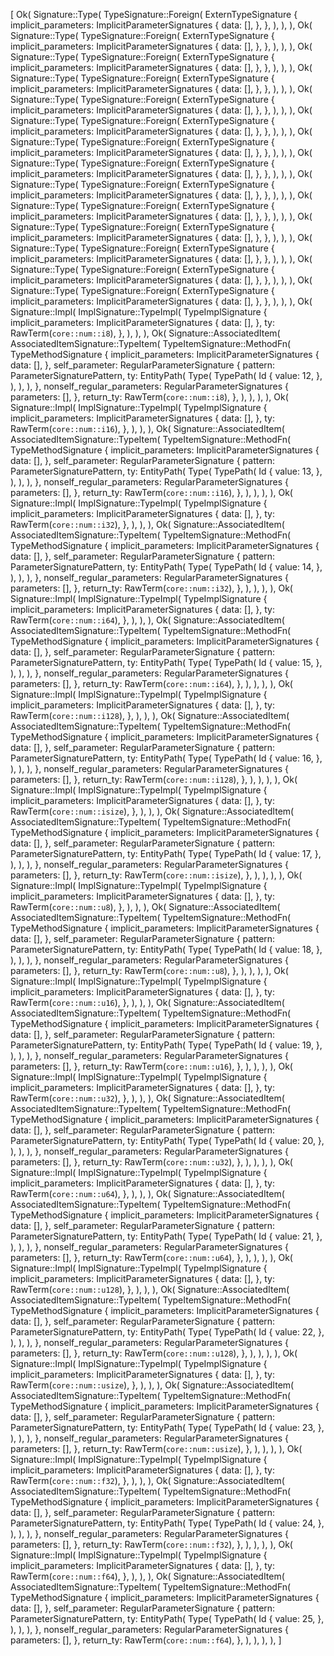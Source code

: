 [
    Ok(
        Signature::Type(
            TypeSignature::Foreign(
                ExternTypeSignature {
                    implicit_parameters: ImplicitParameterSignatures {
                        data: [],
                    },
                },
            ),
        ),
    ),
    Ok(
        Signature::Type(
            TypeSignature::Foreign(
                ExternTypeSignature {
                    implicit_parameters: ImplicitParameterSignatures {
                        data: [],
                    },
                },
            ),
        ),
    ),
    Ok(
        Signature::Type(
            TypeSignature::Foreign(
                ExternTypeSignature {
                    implicit_parameters: ImplicitParameterSignatures {
                        data: [],
                    },
                },
            ),
        ),
    ),
    Ok(
        Signature::Type(
            TypeSignature::Foreign(
                ExternTypeSignature {
                    implicit_parameters: ImplicitParameterSignatures {
                        data: [],
                    },
                },
            ),
        ),
    ),
    Ok(
        Signature::Type(
            TypeSignature::Foreign(
                ExternTypeSignature {
                    implicit_parameters: ImplicitParameterSignatures {
                        data: [],
                    },
                },
            ),
        ),
    ),
    Ok(
        Signature::Type(
            TypeSignature::Foreign(
                ExternTypeSignature {
                    implicit_parameters: ImplicitParameterSignatures {
                        data: [],
                    },
                },
            ),
        ),
    ),
    Ok(
        Signature::Type(
            TypeSignature::Foreign(
                ExternTypeSignature {
                    implicit_parameters: ImplicitParameterSignatures {
                        data: [],
                    },
                },
            ),
        ),
    ),
    Ok(
        Signature::Type(
            TypeSignature::Foreign(
                ExternTypeSignature {
                    implicit_parameters: ImplicitParameterSignatures {
                        data: [],
                    },
                },
            ),
        ),
    ),
    Ok(
        Signature::Type(
            TypeSignature::Foreign(
                ExternTypeSignature {
                    implicit_parameters: ImplicitParameterSignatures {
                        data: [],
                    },
                },
            ),
        ),
    ),
    Ok(
        Signature::Type(
            TypeSignature::Foreign(
                ExternTypeSignature {
                    implicit_parameters: ImplicitParameterSignatures {
                        data: [],
                    },
                },
            ),
        ),
    ),
    Ok(
        Signature::Type(
            TypeSignature::Foreign(
                ExternTypeSignature {
                    implicit_parameters: ImplicitParameterSignatures {
                        data: [],
                    },
                },
            ),
        ),
    ),
    Ok(
        Signature::Type(
            TypeSignature::Foreign(
                ExternTypeSignature {
                    implicit_parameters: ImplicitParameterSignatures {
                        data: [],
                    },
                },
            ),
        ),
    ),
    Ok(
        Signature::Type(
            TypeSignature::Foreign(
                ExternTypeSignature {
                    implicit_parameters: ImplicitParameterSignatures {
                        data: [],
                    },
                },
            ),
        ),
    ),
    Ok(
        Signature::Type(
            TypeSignature::Foreign(
                ExternTypeSignature {
                    implicit_parameters: ImplicitParameterSignatures {
                        data: [],
                    },
                },
            ),
        ),
    ),
    Ok(
        Signature::Impl(
            ImplSignature::TypeImpl(
                TypeImplSignature {
                    implicit_parameters: ImplicitParameterSignatures {
                        data: [],
                    },
                    ty: RawTerm(`core::num::i8`),
                },
            ),
        ),
    ),
    Ok(
        Signature::AssociatedItem(
            AssociatedItemSignature::TypeItem(
                TypeItemSignature::MethodFn(
                    TypeMethodSignature {
                        implicit_parameters: ImplicitParameterSignatures {
                            data: [],
                        },
                        self_parameter: RegularParameterSignature {
                            pattern: ParameterSignaturePattern,
                            ty: EntityPath(
                                Type(
                                    TypePath(
                                        Id {
                                            value: 12,
                                        },
                                    ),
                                ),
                            ),
                        },
                        nonself_regular_parameters: RegularParameterSignatures {
                            parameters: [],
                        },
                        return_ty: RawTerm(`core::num::i8`),
                    },
                ),
            ),
        ),
    ),
    Ok(
        Signature::Impl(
            ImplSignature::TypeImpl(
                TypeImplSignature {
                    implicit_parameters: ImplicitParameterSignatures {
                        data: [],
                    },
                    ty: RawTerm(`core::num::i16`),
                },
            ),
        ),
    ),
    Ok(
        Signature::AssociatedItem(
            AssociatedItemSignature::TypeItem(
                TypeItemSignature::MethodFn(
                    TypeMethodSignature {
                        implicit_parameters: ImplicitParameterSignatures {
                            data: [],
                        },
                        self_parameter: RegularParameterSignature {
                            pattern: ParameterSignaturePattern,
                            ty: EntityPath(
                                Type(
                                    TypePath(
                                        Id {
                                            value: 13,
                                        },
                                    ),
                                ),
                            ),
                        },
                        nonself_regular_parameters: RegularParameterSignatures {
                            parameters: [],
                        },
                        return_ty: RawTerm(`core::num::i16`),
                    },
                ),
            ),
        ),
    ),
    Ok(
        Signature::Impl(
            ImplSignature::TypeImpl(
                TypeImplSignature {
                    implicit_parameters: ImplicitParameterSignatures {
                        data: [],
                    },
                    ty: RawTerm(`core::num::i32`),
                },
            ),
        ),
    ),
    Ok(
        Signature::AssociatedItem(
            AssociatedItemSignature::TypeItem(
                TypeItemSignature::MethodFn(
                    TypeMethodSignature {
                        implicit_parameters: ImplicitParameterSignatures {
                            data: [],
                        },
                        self_parameter: RegularParameterSignature {
                            pattern: ParameterSignaturePattern,
                            ty: EntityPath(
                                Type(
                                    TypePath(
                                        Id {
                                            value: 14,
                                        },
                                    ),
                                ),
                            ),
                        },
                        nonself_regular_parameters: RegularParameterSignatures {
                            parameters: [],
                        },
                        return_ty: RawTerm(`core::num::i32`),
                    },
                ),
            ),
        ),
    ),
    Ok(
        Signature::Impl(
            ImplSignature::TypeImpl(
                TypeImplSignature {
                    implicit_parameters: ImplicitParameterSignatures {
                        data: [],
                    },
                    ty: RawTerm(`core::num::i64`),
                },
            ),
        ),
    ),
    Ok(
        Signature::AssociatedItem(
            AssociatedItemSignature::TypeItem(
                TypeItemSignature::MethodFn(
                    TypeMethodSignature {
                        implicit_parameters: ImplicitParameterSignatures {
                            data: [],
                        },
                        self_parameter: RegularParameterSignature {
                            pattern: ParameterSignaturePattern,
                            ty: EntityPath(
                                Type(
                                    TypePath(
                                        Id {
                                            value: 15,
                                        },
                                    ),
                                ),
                            ),
                        },
                        nonself_regular_parameters: RegularParameterSignatures {
                            parameters: [],
                        },
                        return_ty: RawTerm(`core::num::i64`),
                    },
                ),
            ),
        ),
    ),
    Ok(
        Signature::Impl(
            ImplSignature::TypeImpl(
                TypeImplSignature {
                    implicit_parameters: ImplicitParameterSignatures {
                        data: [],
                    },
                    ty: RawTerm(`core::num::i128`),
                },
            ),
        ),
    ),
    Ok(
        Signature::AssociatedItem(
            AssociatedItemSignature::TypeItem(
                TypeItemSignature::MethodFn(
                    TypeMethodSignature {
                        implicit_parameters: ImplicitParameterSignatures {
                            data: [],
                        },
                        self_parameter: RegularParameterSignature {
                            pattern: ParameterSignaturePattern,
                            ty: EntityPath(
                                Type(
                                    TypePath(
                                        Id {
                                            value: 16,
                                        },
                                    ),
                                ),
                            ),
                        },
                        nonself_regular_parameters: RegularParameterSignatures {
                            parameters: [],
                        },
                        return_ty: RawTerm(`core::num::i128`),
                    },
                ),
            ),
        ),
    ),
    Ok(
        Signature::Impl(
            ImplSignature::TypeImpl(
                TypeImplSignature {
                    implicit_parameters: ImplicitParameterSignatures {
                        data: [],
                    },
                    ty: RawTerm(`core::num::isize`),
                },
            ),
        ),
    ),
    Ok(
        Signature::AssociatedItem(
            AssociatedItemSignature::TypeItem(
                TypeItemSignature::MethodFn(
                    TypeMethodSignature {
                        implicit_parameters: ImplicitParameterSignatures {
                            data: [],
                        },
                        self_parameter: RegularParameterSignature {
                            pattern: ParameterSignaturePattern,
                            ty: EntityPath(
                                Type(
                                    TypePath(
                                        Id {
                                            value: 17,
                                        },
                                    ),
                                ),
                            ),
                        },
                        nonself_regular_parameters: RegularParameterSignatures {
                            parameters: [],
                        },
                        return_ty: RawTerm(`core::num::isize`),
                    },
                ),
            ),
        ),
    ),
    Ok(
        Signature::Impl(
            ImplSignature::TypeImpl(
                TypeImplSignature {
                    implicit_parameters: ImplicitParameterSignatures {
                        data: [],
                    },
                    ty: RawTerm(`core::num::u8`),
                },
            ),
        ),
    ),
    Ok(
        Signature::AssociatedItem(
            AssociatedItemSignature::TypeItem(
                TypeItemSignature::MethodFn(
                    TypeMethodSignature {
                        implicit_parameters: ImplicitParameterSignatures {
                            data: [],
                        },
                        self_parameter: RegularParameterSignature {
                            pattern: ParameterSignaturePattern,
                            ty: EntityPath(
                                Type(
                                    TypePath(
                                        Id {
                                            value: 18,
                                        },
                                    ),
                                ),
                            ),
                        },
                        nonself_regular_parameters: RegularParameterSignatures {
                            parameters: [],
                        },
                        return_ty: RawTerm(`core::num::u8`),
                    },
                ),
            ),
        ),
    ),
    Ok(
        Signature::Impl(
            ImplSignature::TypeImpl(
                TypeImplSignature {
                    implicit_parameters: ImplicitParameterSignatures {
                        data: [],
                    },
                    ty: RawTerm(`core::num::u16`),
                },
            ),
        ),
    ),
    Ok(
        Signature::AssociatedItem(
            AssociatedItemSignature::TypeItem(
                TypeItemSignature::MethodFn(
                    TypeMethodSignature {
                        implicit_parameters: ImplicitParameterSignatures {
                            data: [],
                        },
                        self_parameter: RegularParameterSignature {
                            pattern: ParameterSignaturePattern,
                            ty: EntityPath(
                                Type(
                                    TypePath(
                                        Id {
                                            value: 19,
                                        },
                                    ),
                                ),
                            ),
                        },
                        nonself_regular_parameters: RegularParameterSignatures {
                            parameters: [],
                        },
                        return_ty: RawTerm(`core::num::u16`),
                    },
                ),
            ),
        ),
    ),
    Ok(
        Signature::Impl(
            ImplSignature::TypeImpl(
                TypeImplSignature {
                    implicit_parameters: ImplicitParameterSignatures {
                        data: [],
                    },
                    ty: RawTerm(`core::num::u32`),
                },
            ),
        ),
    ),
    Ok(
        Signature::AssociatedItem(
            AssociatedItemSignature::TypeItem(
                TypeItemSignature::MethodFn(
                    TypeMethodSignature {
                        implicit_parameters: ImplicitParameterSignatures {
                            data: [],
                        },
                        self_parameter: RegularParameterSignature {
                            pattern: ParameterSignaturePattern,
                            ty: EntityPath(
                                Type(
                                    TypePath(
                                        Id {
                                            value: 20,
                                        },
                                    ),
                                ),
                            ),
                        },
                        nonself_regular_parameters: RegularParameterSignatures {
                            parameters: [],
                        },
                        return_ty: RawTerm(`core::num::u32`),
                    },
                ),
            ),
        ),
    ),
    Ok(
        Signature::Impl(
            ImplSignature::TypeImpl(
                TypeImplSignature {
                    implicit_parameters: ImplicitParameterSignatures {
                        data: [],
                    },
                    ty: RawTerm(`core::num::u64`),
                },
            ),
        ),
    ),
    Ok(
        Signature::AssociatedItem(
            AssociatedItemSignature::TypeItem(
                TypeItemSignature::MethodFn(
                    TypeMethodSignature {
                        implicit_parameters: ImplicitParameterSignatures {
                            data: [],
                        },
                        self_parameter: RegularParameterSignature {
                            pattern: ParameterSignaturePattern,
                            ty: EntityPath(
                                Type(
                                    TypePath(
                                        Id {
                                            value: 21,
                                        },
                                    ),
                                ),
                            ),
                        },
                        nonself_regular_parameters: RegularParameterSignatures {
                            parameters: [],
                        },
                        return_ty: RawTerm(`core::num::u64`),
                    },
                ),
            ),
        ),
    ),
    Ok(
        Signature::Impl(
            ImplSignature::TypeImpl(
                TypeImplSignature {
                    implicit_parameters: ImplicitParameterSignatures {
                        data: [],
                    },
                    ty: RawTerm(`core::num::u128`),
                },
            ),
        ),
    ),
    Ok(
        Signature::AssociatedItem(
            AssociatedItemSignature::TypeItem(
                TypeItemSignature::MethodFn(
                    TypeMethodSignature {
                        implicit_parameters: ImplicitParameterSignatures {
                            data: [],
                        },
                        self_parameter: RegularParameterSignature {
                            pattern: ParameterSignaturePattern,
                            ty: EntityPath(
                                Type(
                                    TypePath(
                                        Id {
                                            value: 22,
                                        },
                                    ),
                                ),
                            ),
                        },
                        nonself_regular_parameters: RegularParameterSignatures {
                            parameters: [],
                        },
                        return_ty: RawTerm(`core::num::u128`),
                    },
                ),
            ),
        ),
    ),
    Ok(
        Signature::Impl(
            ImplSignature::TypeImpl(
                TypeImplSignature {
                    implicit_parameters: ImplicitParameterSignatures {
                        data: [],
                    },
                    ty: RawTerm(`core::num::usize`),
                },
            ),
        ),
    ),
    Ok(
        Signature::AssociatedItem(
            AssociatedItemSignature::TypeItem(
                TypeItemSignature::MethodFn(
                    TypeMethodSignature {
                        implicit_parameters: ImplicitParameterSignatures {
                            data: [],
                        },
                        self_parameter: RegularParameterSignature {
                            pattern: ParameterSignaturePattern,
                            ty: EntityPath(
                                Type(
                                    TypePath(
                                        Id {
                                            value: 23,
                                        },
                                    ),
                                ),
                            ),
                        },
                        nonself_regular_parameters: RegularParameterSignatures {
                            parameters: [],
                        },
                        return_ty: RawTerm(`core::num::usize`),
                    },
                ),
            ),
        ),
    ),
    Ok(
        Signature::Impl(
            ImplSignature::TypeImpl(
                TypeImplSignature {
                    implicit_parameters: ImplicitParameterSignatures {
                        data: [],
                    },
                    ty: RawTerm(`core::num::f32`),
                },
            ),
        ),
    ),
    Ok(
        Signature::AssociatedItem(
            AssociatedItemSignature::TypeItem(
                TypeItemSignature::MethodFn(
                    TypeMethodSignature {
                        implicit_parameters: ImplicitParameterSignatures {
                            data: [],
                        },
                        self_parameter: RegularParameterSignature {
                            pattern: ParameterSignaturePattern,
                            ty: EntityPath(
                                Type(
                                    TypePath(
                                        Id {
                                            value: 24,
                                        },
                                    ),
                                ),
                            ),
                        },
                        nonself_regular_parameters: RegularParameterSignatures {
                            parameters: [],
                        },
                        return_ty: RawTerm(`core::num::f32`),
                    },
                ),
            ),
        ),
    ),
    Ok(
        Signature::Impl(
            ImplSignature::TypeImpl(
                TypeImplSignature {
                    implicit_parameters: ImplicitParameterSignatures {
                        data: [],
                    },
                    ty: RawTerm(`core::num::f64`),
                },
            ),
        ),
    ),
    Ok(
        Signature::AssociatedItem(
            AssociatedItemSignature::TypeItem(
                TypeItemSignature::MethodFn(
                    TypeMethodSignature {
                        implicit_parameters: ImplicitParameterSignatures {
                            data: [],
                        },
                        self_parameter: RegularParameterSignature {
                            pattern: ParameterSignaturePattern,
                            ty: EntityPath(
                                Type(
                                    TypePath(
                                        Id {
                                            value: 25,
                                        },
                                    ),
                                ),
                            ),
                        },
                        nonself_regular_parameters: RegularParameterSignatures {
                            parameters: [],
                        },
                        return_ty: RawTerm(`core::num::f64`),
                    },
                ),
            ),
        ),
    ),
]